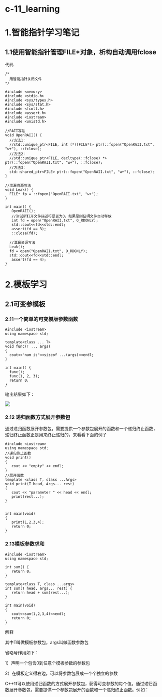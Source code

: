 # c-11_learning

# 1.智能指针学习笔记

## 1.1使用智能指针管理FILE*对象，析构自动调用fclose

代码

```以下三种定义智能指针的方法皆可成功释放FILE资源
/*
  用智能指针关闭文件
*/

#include <memory>
#include <stdio.h>
#include <sys/types.h>
#include <sys/stat.h>
#include <fcntl.h>
#include <assert.h>
#include <iostream>
#include <unistd.h>

//RAII写法
void OpenRAII() {
  //方法1：
  //std::unique_ptr<FILE, int (*)(FILE*)> ptr(::fopen("OpenRAII.txt", "w+"), ::fclose);
  //方法2：
  //std::unique_ptr<FILE, decltype(::fclose) *> ptr(::fopen("OpenRAII.txt", "w+"), ::fclose);
  //方法3：
  std::shared_ptr<FILE> ptr(::fopen("OpenRAII.txt", "w+"), ::fclose);
}

//泄漏资源写法
void Leak() {
  FILE* fp = ::fopen("OpenRAII.txt", "w+");
}

int main() {
   OpenRAII();
   //测试新打开文件描述符是否为3，如果是则证明文件自动释放
   int fd = open("OpenRAII.txt", O_RDONLY);
   std::cout<<fd<<std::endl;
   assert(fd == 3);
   ::close(fd);

  //泄漏资源写法
  Leak(); 
  fd = open("OpenRAII.txt", O_RDONLY);
  std::cout<<fd<<std::endl;
   assert(fd == 4);
}
```

# 2.模板学习

## 2.1可变参模板

### 2.11一个简单的可变模版参数函数

```
#include <iostream>
using namespace std;

template<class ... T>
void func(T ... args)
{
  cout<<"num is"<<sizeof ...(args)<<endl;
}

int main() {
  func();
  func(1, 2, 3);
  return 0;
}
```

输出结果如下：

![](/Users/chen/Library/Application%20Support/marktext/images/2020-08-20-09-45-03-image.png)

### 2.12 递归函数方式展开参数包

通过递归函数展开参数包，需要提供一个参数包展开的函数和一个递归终止函数，递归终止函数正是用来终止递归的，来看看下面的例子

```
#include <iostream>
using namespace std;
//递归终止函数
void print()
{
   cout << "empty" << endl;
}
//展开函数
template <class T, class ...Args>
void print(T head, Args... rest)
{
   cout << "parameter " << head << endl;
   print(rest...);
}


int main(void)
{
   print(1,2,3,4);
   return 0;
}
```

### 2.13模板参数求和

```
#include <iostream>
using namespace std;

int sum() {
   return 0;
}

template<class T, class ...args>
int sum(T head, args... rest) {
   return head + sum(rest...);
}

int main(void)
{
   cout<<sum(1,2,3,4)<<endl;
   return 0;
}
```

解释

其中T叫做模板参数包，args叫做函数参数包

省略号作用如下：

1）声明一个包含0到任意个模板参数的参数包

2）在模板定义得右边，可以将参数包展成一个个独立的参数

C++11可以使用递归函数的方式展开参数包，获得可变参数的每个值。通过递归函数展开参数包，需要提供一个参数包展开的函数和一个递归终止函数。例如：
